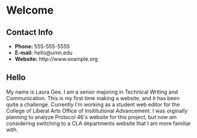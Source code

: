 
  <body>
  <h1>Welcome</h1>
  <div id="contact">
    <h2>Contact Info</h2>
    <ul>
      <li><strong>Phone:</strong> 555-555-5555</li>
      <li><strong>E-mail:</strong> hello@umn.edu</li>
      <li><strong>Website:</strong> http://www.example.org</li>
    </ul>
  </div>
  <h2>Hello</h2>
  <p>My name is Laura Gee. I am a senior majoring in Technical Writing and Communication. This is my first time making a website, and it has been quite a challenge. Currently I'm working as a student web editor for the College of Liberal Arts Office of Insititutional Advancement. I was orginally planning to analyze Protocol 46's website for this project, but now am considering switching to a CLA departments website that I am more familiar with. </p> 
